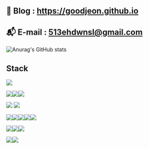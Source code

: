 ## 📔 Blog : <https://goodjeon.github.io>
## 📬 E-mail : <513ehdwnsl@gmail.com>

![Anurag's GitHub stats](https://github-readme-stats.vercel.app/api?username=goodjeon&show_icons=true&theme=buefy)


<!--
<a href="https://goodjeon.github.io/">
    <img src = "https://img.shields.io/badge/MY%20BLOG-yellow?&style=flat&logo=github&logoColor=black" style="height : auto; margin-right : 2px;"/>
</a>
-->

## Stack
<img src="https://img.shields.io/badge/Python-3776AB?style=flat-square&logo=python&logoColor=white">

<img src="https://img.shields.io/badge/MySQL-4479A1?style=flat-square&logo=mysql&logoColor=white"><img src="https://img.shields.io/badge/Oracle-F80000?style=flat-square&logo=oracle&logoColor=white"><img src="https://img.shields.io/badge/MongoDB-47A248?style=flat-square&logo=MongoDB&logoColor=white">

<img src="https://img.shields.io/badge/Amazon AWS-232f3e?style=flat-square&logo=amazon aws&logoColor=white">

<img src="https://img.shields.io/badge/Selenium-43b02a?style=flat-square&logo=selenium&logoColor=white">

<img src="https://img.shields.io/badge/Django-092e20?style=flat-square&logo=django&logoColor=white"><img src="https://img.shields.io/badge/HTML5-e34f26?style=flat-square&logo=html5&logoColor=white"><img src="https://img.shields.io/badge/CSS3-1572b6?style=flat-square&logo=css3&logoColor=white"><img src="https://img.shields.io/badge/JavaScript-F7df1e?style=flat-square&logo=Javascript&logoColor=black"><img src="https://img.shields.io/badge/Chart.js-Ff6384?style=flat-square&logo=chart.js&logoColor=white">

<img src="https://img.shields.io/badge/Hadoop-66ccff?style=flat-square&logo=apache hadoop&logoColor=black"><img src="https://img.shields.io/badge/PySpark-e25a1c?style=flat-square&logo=apache spark&logoColor=white"><img src="https://img.shields.io/badge/Ubuntu-e95420?style=flat-square&logo=ubuntu&logoColor=white">

<img src="https://img.shields.io/badge/ElasticSearch-005571?style=flat-square&logo=elasticsearch&logoColor=white"><img src="https://img.shields.io/badge/Logstash-005571?style=flat-square&logo=Logstash&logoColor=white">



